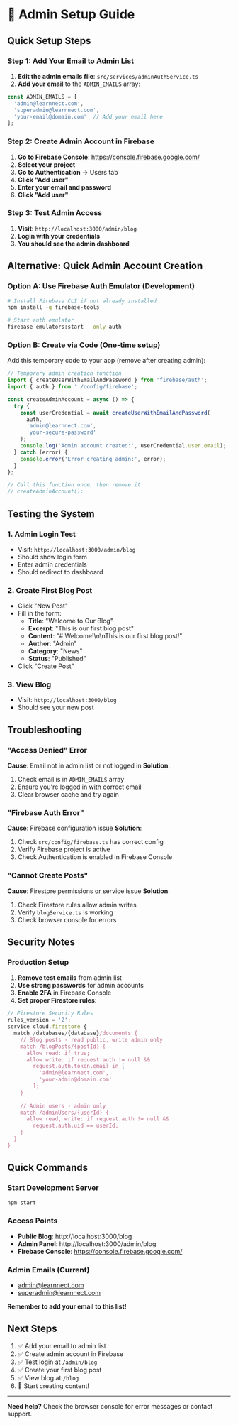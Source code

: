 # 🔐 Admin Setup Guide

## Quick Setup Steps

### Step 1: Add Your Email to Admin List
1. **Edit the admin emails file**: `src/services/adminAuthService.ts`
2. **Add your email** to the `ADMIN_EMAILS` array:

```typescript
const ADMIN_EMAILS = [
  'admin@learnnect.com',
  'superadmin@learnnect.com',
  'your-email@domain.com'  // Add your email here
];
```

### Step 2: Create Admin Account in Firebase
1. **Go to Firebase Console**: https://console.firebase.google.com/
2. **Select your project**
3. **Go to Authentication** → Users tab
4. **Click "Add user"**
5. **Enter your email and password**
6. **Click "Add user"**

### Step 3: Test Admin Access
1. **Visit**: `http://localhost:3000/admin/blog`
2. **Login with your credentials**
3. **You should see the admin dashboard**

## Alternative: Quick Admin Account Creation

### Option A: Use Firebase Auth Emulator (Development)
```bash
# Install Firebase CLI if not already installed
npm install -g firebase-tools

# Start auth emulator
firebase emulators:start --only auth
```

### Option B: Create via Code (One-time setup)
Add this temporary code to your app (remove after creating admin):

```typescript
// Temporary admin creation function
import { createUserWithEmailAndPassword } from 'firebase/auth';
import { auth } from './config/firebase';

const createAdminAccount = async () => {
  try {
    const userCredential = await createUserWithEmailAndPassword(
      auth, 
      'admin@learnnect.com', 
      'your-secure-password'
    );
    console.log('Admin account created:', userCredential.user.email);
  } catch (error) {
    console.error('Error creating admin:', error);
  }
};

// Call this function once, then remove it
// createAdminAccount();
```

## Testing the System

### 1. Admin Login Test
- Visit: `http://localhost:3000/admin/blog`
- Should show login form
- Enter admin credentials
- Should redirect to dashboard

### 2. Create First Blog Post
- Click "New Post"
- Fill in the form:
  - **Title**: "Welcome to Our Blog"
  - **Excerpt**: "This is our first blog post"
  - **Content**: "# Welcome!\n\nThis is our first blog post!"
  - **Author**: "Admin"
  - **Category**: "News"
  - **Status**: "Published"
- Click "Create Post"

### 3. View Blog
- Visit: `http://localhost:3000/blog`
- Should see your new post

## Troubleshooting

### "Access Denied" Error
**Cause**: Email not in admin list or not logged in
**Solution**: 
1. Check email is in `ADMIN_EMAILS` array
2. Ensure you're logged in with correct email
3. Clear browser cache and try again

### "Firebase Auth Error"
**Cause**: Firebase configuration issue
**Solution**:
1. Check `src/config/firebase.ts` has correct config
2. Verify Firebase project is active
3. Check Authentication is enabled in Firebase Console

### "Cannot Create Posts"
**Cause**: Firestore permissions or service issue
**Solution**:
1. Check Firestore rules allow admin writes
2. Verify `blogService.ts` is working
3. Check browser console for errors

## Security Notes

### Production Setup
1. **Remove test emails** from admin list
2. **Use strong passwords** for admin accounts
3. **Enable 2FA** in Firebase Console
4. **Set proper Firestore rules**:

```javascript
// Firestore Security Rules
rules_version = '2';
service cloud.firestore {
  match /databases/{database}/documents {
    // Blog posts - read public, write admin only
    match /blogPosts/{postId} {
      allow read: if true;
      allow write: if request.auth != null && 
        request.auth.token.email in [
          'admin@learnnect.com',
          'your-admin@domain.com'
        ];
    }
    
    // Admin users - admin only
    match /adminUsers/{userId} {
      allow read, write: if request.auth != null && 
        request.auth.uid == userId;
    }
  }
}
```

## Quick Commands

### Start Development Server
```bash
npm start
```

### Access Points
- **Public Blog**: http://localhost:3000/blog
- **Admin Panel**: http://localhost:3000/admin/blog
- **Firebase Console**: https://console.firebase.google.com/

### Admin Emails (Current)
- admin@learnnect.com
- superadmin@learnnect.com

**Remember to add your email to this list!**

## Next Steps
1. ✅ Add your email to admin list
2. ✅ Create admin account in Firebase
3. ✅ Test login at `/admin/blog`
4. ✅ Create your first blog post
5. ✅ View blog at `/blog`
6. 🚀 Start creating content!

---

**Need help?** Check the browser console for error messages or contact support.
